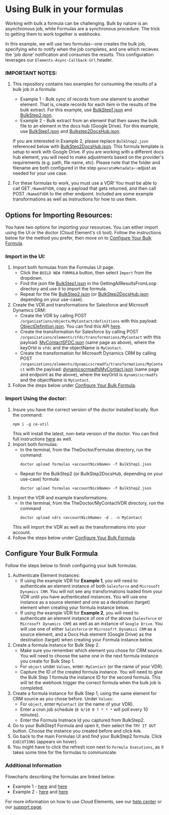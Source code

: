 # Using Bulk in your formulas
Working with bulk a formula can be challenging. Bulk by nature is an asynchronous job, while Formulas are a synchronous procedure. The trick to getting them to work together is webhooks.

In this example, we will use two formulas--one creates the bulk job, specifying who to notify when the job completes, and one which recieves the 'job done' notification and consumes the results.  This configuration leverages our `Elements-Async-Callback-Url` header.

### IMPORTANT NOTES:

1. This repository contains two examples for consuming the results of a bulk job in a formula:
    * Example 1 - Bulk sync of records from one element to another element. That is, create records for each item in the results of the bulk extract. For this example, use [BulkStep1.json](BulkStep1.json) and [BulkStep2.json](BulkStep2.json).
    * Example 2 - Bulk extract from an element that then saves the bulk file to an element in the docs hub (Google Drive).  For this example, use [BulkStep1.json](BulkStep1.json) and [Bulkstep2DocsHub.json](BulkStep2DocsHub.json). 

    If you are interested in Example 2, please replace `BulkStep2.json` referenced below with [BulkStep2DocsHub.json](BulkStep2DocsHub.json).  This formula template is setup to work with Google Drive. If you are working with a different docs hub element, you will need to make adjustments based on the provider's requirements (e.g. path, file name, etc).  Please note that the folder and filename are both configured in the step `generateMetadata`--adjust as needed for your use case.
2. For these formulas to work, you must use a VDR! You must be able to call GET `/NameOfVDR`, copy a payload that gets returned, and then call POST `/NameOfVDR` to the other endpoint. Included are some example transformations as well as instructions for how to use them.

## Options for Importing Resources:
You have two options for importing your resources. You can either import using the UI or the doctor (Cloud Element's cli tool). Follow the instructions below for the method you prefer, then move on to [Configure Your Bulk Formula](#configure-your-bulk-formula).

### Import in the UI:
1. Import both formulas from the Formulas UI page.
    * Click the `BUILD NEW FORMULA` button, then select `Import` from the dropdown.
    * Find the json file [BulkStep1.json](BulkStep1.json) in the GettingAllResultsFromLoop directory and use it to import the formula.
    * Repeat for the file [BulkStep2.json](BulkStep2.json) (or [BulkStep2DocsHub.json](BulkStep2DocsHub.json) depending on your use-case).
3. Create the VDR and transformations for Salesforce and Microsoft Dynamics CRM:
    * Create the VDR by calling POST `/organizations/objects/MyContact/definitions` with this payload: [ObjectDefinition.json](ObjectDefinition.json). You can find this API [here](https://my-staging.cloudelements.io/api-docs/platform/organizations).
    * Create the transformation for Salesforce by calling POST `/organizations/elements/sfdc/transformations/MyContact` with this payload: [MyContactSFDC.json](MyContactSFDC.json) (same page as above), where the keyOrId is `sfdc` and the objectName is `MyContact`.
    * Create the transformation for Microsoft Dynamics CRM by calling POST `/organizations/elements/dynamicscrmadfs/transformations/MyContact` with the payload: [dynamicscrmadfsMyContact.json](dynamicscrmadfsMyContact.json) (same page and endpoint as the above), where the keyOrId is `dynamicscrmadfs` and the objectName is `MyContact`.
4. Follow the steps below under [Configure Your Bulk Formula](#configure-your-bulk-formula).

### Import Using the doctor:
1. Insure you have the correct version of the doctor installed locally. Run the command:
    ```
    npm i -g ce-util
    ```
    This will install the latest, non-beta version of the doctor. You can find full instructions [here](https://www.npmjs.com/package/ce-util/v/2.2.5) as well.
2. Import both formulas:
    * In the terminal, from the TheDoctor/Formulas directory, run the command:
        ```
        doctor upload formulas <accountNickName> -f BulkStep1.json
        ```
    * Repeat for the BulkStep2 (or BulkStep2DocsHub, depending on your use-case) formula:
        ```
        doctor upload formulas <accountNickName> -f BulkStep2.json
        ```
3. Import the VDR and example transformations:
    * In the terminal, from the TheDoctor/MyContactVDR directory, run the command
        ```
        doctor upload vdrs <accountNickName> -d . -n MyContact
        ```
    This will import the VDR as well as the transformations into your account.
4. Follow the steps below under [Configure Your Bulk Formula](#configure-your-bulk-formula).

## Configure Your Bulk Formula
Follow the steps below to finish configuring your bulk formulas.
1. Authenticate Element Instances:
    * If using the example VDR for **Example 1**, you will need to authenticate an element instance of both `Salesforce` and `Microsoft Dynamics CRM`. You will not see any transformations loaded from your VDR until you have authenticated instances. You will use one instance as a source element and one as a destination (target) element when creating your formula instance below.
    * If using the example VDR for **Example 2**, you will need to authenticate an element instance of one of the above (`Salesforce` or `Microsoft Dynamics CRM`) as well as an instance of `Google Drive`. You will use one of either `Salesforce` or `Microsofrt Dynamics CRM` as a source element, and a Docs Hub element (Google Drive) as the destination (target) when creating your Formula instance below.
2. Create a formula instance for Bulk Step 2.
    * Make sure you remember which element you chose for CRM source. You will need to choose the same one in the next formula instance you create for Bulk Step 1.
    * For `object` under `Values`, enter: `MyContact` (or the name of your VDR).
    * Capture the ID of the created formula instance. You will need to give the Bulk Step 1 formula the instance ID for the second formula. This will let the webhook trigger the correct formula when the bulk job is completed. 
3. Create a formula instance for Bulk Step 1, using the same element for CRM source as you chose before. Under `Values`:
    * For `object`, enter `MyContact` (or the name of your VDR).
    * Enter a cron job schedule (`0 0/10 0 ? * * *` will poll every 10 minutes).
    * Enter the Formula Instnace Id you captured from BulkStep2.
4. Go to your BulkStep1 Formula and open it, then select the `TRY IT OUT` button. Choose the instance you created before and click `RUN`.
5. Go back to the main Formulas UI and find your BulkStep2 formula. Click `EXECUTIONS` (appears on hover).
6. You might have to click the refresh icon next to `Formula Executions`, as it takes some time for the formulas to communicate. 

### Additional Information
Flowcharts describing the formulas are linked below:
* Example 1 - [here](Flowchart-BulkStep1.html) and [here](Flowchart-BulkStep2.html) 
* Example 2 - [here](Flowchart-BulkStep1.html) and [here](Flowchart-BulkStep2-docs-hub.html) 

For more information on how to use Cloud Elements, see our [help center](https://docs.cloud-elements.com) or our [support page](https://support.cloud-elements.com/hc/en-us).
